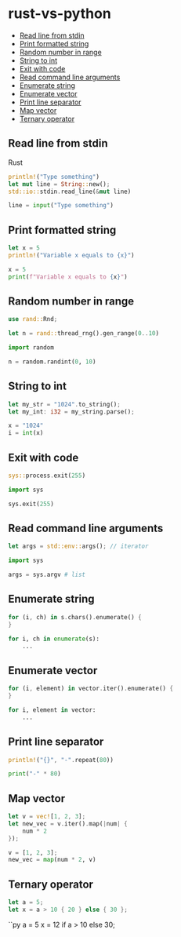 # rust-vs-python

* [Read line from stdin](https://github.com/panpilkarz/rust-vs-python/blob/main/README.md#read-line-from-stdin)
* [Print formatted string](https://github.com/panpilkarz/rust-vs-python/blob/main/README.md#print-formatted-string)
* [Random number in range](https://github.com/panpilkarz/rust-vs-python/blob/main/README.md#random-number-in-range)
* [String to int](https://github.com/panpilkarz/rust-vs-python/blob/main/README.md#string-to-int)
* [Exit with code](https://github.com/panpilkarz/rust-vs-python/blob/main/README.md#exit-with-code)
* [Read command line arguments](https://github.com/panpilkarz/rust-vs-python/blob/main/README.md#read-command-line-arguments)
* [Enumerate string](https://github.com/panpilkarz/rust-vs-python/blob/main/README.md#enumerate-string)
* [Enumerate vector](https://github.com/panpilkarz/rust-vs-python/blob/main/README.md#enumerate-vector)
* [Print line separator](https://github.com/panpilkarz/rust-vs-python/blob/main/README.md#print-line-separator)
* [Map vector](https://github.com/panpilkarz/rust-vs-python/blob/main/README.md#map-vector)
* [Ternary operator](https://github.com/panpilkarz/rust-vs-python/blob/main/README.md#ternary-operator)

## Read line from stdin

Rust
```rs
println!("Type something")
let mut line = String::new();
std::io::stdin.read_line(&mut line)
```

```py
line = input("Type something")
```

## Print formatted string

```rs
let x = 5
println!("Variable x equals to {x}")
```

```py
x = 5
print(f"Variable x equals to {x}")
```

## Random number in range

```rs
use rand::Rnd;

let n = rand::thread_rng().gen_range(0..10)
```

```py
import random

n = random.randint(0, 10)
```

## String to int

```rs
let my_str = "1024".to_string();
let my_int: i32 = my_string.parse();
```

```py
x = "1024"
i = int(x)
```

## Exit with code

```rs
sys::process.exit(255)
```

```py
import sys

sys.exit(255)
```

## Read command line arguments

```rs
let args = std::env::args(); // iterator
```

```py
import sys

args = sys.argv # list
```

## Enumerate string

```rs
for (i, ch) in s.chars().enumerate() {
}
```

```py
for i, ch in enumerate(s):
    ...
```

## Enumerate vector

```rs
for (i, element) in vector.iter().enumerate() {
}
```

```py
for i, element in vector:
    ...
```
## Print line separator

```rs
println!("{}", "-".repeat(80))
```

```py
print("-" * 80)
```

## Map vector

```rs
let v = vec![1, 2, 3];
let new_vec = v.iter().map(|num| {
    num * 2
});
```

```py
v = [1, 2, 3];
new_vec = map(num * 2, v)
```

## Ternary operator
```rs
let a = 5;
let x = a > 10 { 20 } else { 30 };
```

``py
a = 5
x = 12 if a > 10 else 30;
```
